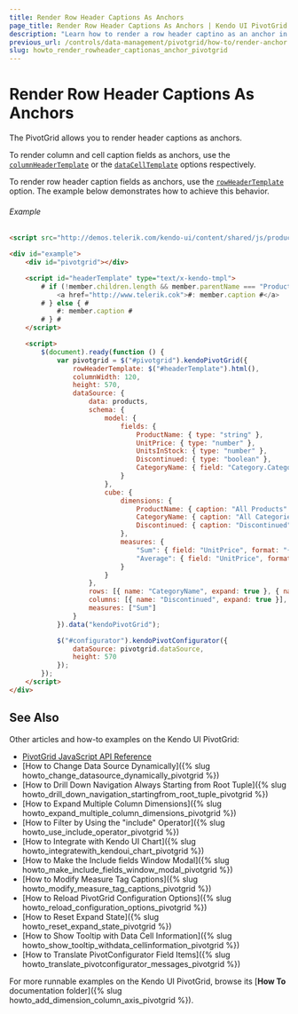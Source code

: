 ```yaml
---
title: Render Row Header Captions As Anchors
page_title: Render Row Header Captions As Anchors | Kendo UI PivotGrid
description: "Learn how to render a row header captino as an anchor in a Kendo UI PivotGrid widget."
previous_url: /controls/data-management/pivotgrid/how-to/render-anchor
slug: howto_render_rowheader_captionas_anchor_pivotgrid
---
```


# Render Row Header Captions As Anchors

The PivotGrid allows you to render header captions as anchors.

To render column and cell caption fields as anchors, use the [`columnHeaderTemplate`](/api/javascript/ui/pivotgrid#configuration-columnHeaderTemplate) or the [`dataCellTemplate`](/api/javascript/ui/pivotgrid#configuration-dataCellTemplate) options respectively.

To render row header caption fields as anchors, use the [`rowHeaderTemplate`](/api/javascript/ui/pivotgrid#configuration-rowHeaderTemplate) option. The example below demonstrates how to achieve this behavior.

###### Example

```html
<script src="http://demos.telerik.com/kendo-ui/content/shared/js/products.js"></script>

<div id="example">
    <div id="pivotgrid"></div>

    <script id="headerTemplate" type="text/x-kendo-tmpl">
        # if (!member.children.length && member.parentName === "ProductName") { #
            <a href="http://www.telerik.cok">#: member.caption #</a>
        # } else { #
            #: member.caption #
        # } #
    </script>

    <script>
        $(document).ready(function () {
            var pivotgrid = $("#pivotgrid").kendoPivotGrid({
                rowHeaderTemplate: $("#headerTemplate").html(),
                columnWidth: 120,
                height: 570,
                dataSource: {
                    data: products,
                    schema: {
                        model: {
                            fields: {
                                ProductName: { type: "string" },
                                UnitPrice: { type: "number" },
                                UnitsInStock: { type: "number" },
                                Discontinued: { type: "boolean" },
                                CategoryName: { field: "Category.CategoryName" }
                            }
                        },
                        cube: {
                            dimensions: {
                                ProductName: { caption: "All Products" },
                                CategoryName: { caption: "All Categories" },
                                Discontinued: { caption: "Discontinued" }
                            },
                            measures: {
                                "Sum": { field: "UnitPrice", format: "{0:c}", aggregate: "sum" },
                                "Average": { field: "UnitPrice", format: "{0:c}", aggregate: "average" }
                            }
                        }
                    },
                    rows: [{ name: "CategoryName", expand: true }, { name: "ProductName" } ],
                    columns: [{ name: "Discontinued", expand: true }],
                    measures: ["Sum"]
                }
            }).data("kendoPivotGrid");

            $("#configurator").kendoPivotConfigurator({
                dataSource: pivotgrid.dataSource,
                height: 570
            });
        });
    </script>
</div>
```

## See Also

Other articles and how-to examples on the Kendo UI PivotGrid:

* [PivotGrid JavaScript API Reference](/api/javascript/ui/pivotgrid)
* [How to Change Data Source Dynamically]({% slug howto_change_datasource_dynamically_pivotgrid %})
* [How to Drill Down Navigation Always Starting from Root Tuple]({% slug howto_drill_down_navigation_startingfrom_root_tuple_pivotgrid %})
* [How to Expand Multiple Column Dimensions]({% slug howto_expand_multiple_column_dimensions_pivotgrid %})
* [How to Filter by Using the "include" Operator]({% slug howto_use_include_operator_pivotgrid %})
* [How to Integrate with Kendo UI Chart]({% slug howto_integratewith_kendoui_chart_pivotgrid %})
* [How to Make the Include fields Window Modal]({% slug howto_make_include_fields_window_modal_pivotgrid %})
* [How to Modify Measure Tag Captions]({% slug howto_modify_measure_tag_captions_pivotgrid %})
* [How to Reload PivotGrid Configuration Options]({% slug howto_reload_configuration_options_pivotgrid %})
* [How to Reset Expand State]({% slug howto_reset_expand_state_pivotgrid %})
* [How to Show Tooltip with Data Cell Information]({% slug howto_show_tooltip_withdata_cellinformation_pivotgrid %})
* [How to Translate PivotConfigurator Field Items]({% slug howto_translate_pivotconfigurator_messages_pivotgrid %})

For more runnable examples on the Kendo UI PivotGrid, browse its [**How To** documentation folder]({% slug howto_add_dimension_column_axis_pivotgrid %}).
